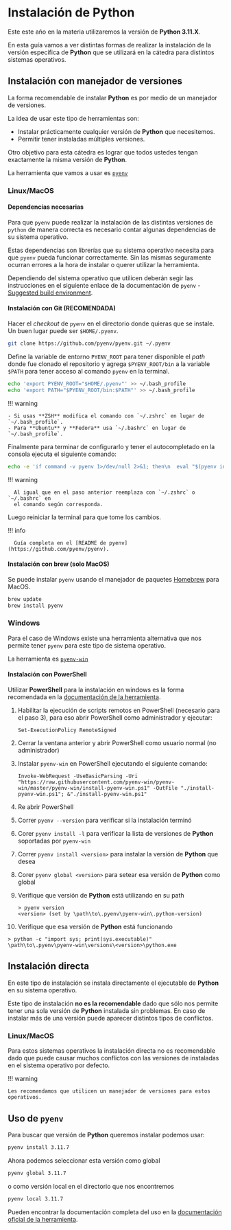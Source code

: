 # Instalación de Python

Este este año en la materia utilizaremos la versión de **Python 3.11.X**.

En esta guía vamos a ver distintas formas de realizar la instalación de
la versión específica de **Python** que se utilizará en la cátedra para distintos
sistemas operativos.

## Instalación con manejador de versiones

La forma recomendable de instalar **Python** es por medio de un manejador de
versiones.

La idea de usar este tipo de herramientas son:

- Instalar prácticamente cualquier versión de **Python** que necesitemos.
- Permitir tener instaladas múltiples versiones.

Otro objetivo para esta cátedra es lograr que todos ustedes tengan exactamente
la misma versión de **Python**.

La herramienta que vamos a usar es [`pyenv`](https://github.com/pyenv/pyenv)

### Linux/MacOS

#### Dependencias necesarias

Para que `pyenv` puede realizar la instalación de las distintas versiones de `python`
de manera correcta es necesario contar algunas dependencias de su sistema operativo.

Estas dependencias son librerías que su sistema operativo necesita para que `pyenv`
pueda funcionar correctamente. Sin las mismas seguramente ocurran errores a la
hora de instalar o querer utilizar la herramienta.

Dependiendo del sistema operativo que utilicen deberán segir las instrucciones
en el siguiente enlace de la documentación de `pyenv` - [Suggested build
environment](https://github.com/pyenv/pyenv/wiki#suggested-build-environment).

#### Instalación con Git (RECOMENDADA)

Hacer el _checkout_ de `pyenv` en el directorio donde quieras que se instale.
Un buen lugar puede ser `$HOME/.pyenv`.

```bash
git clone https://github.com/pyenv/pyenv.git ~/.pyenv
```

Define la variable de entorno `PYENV_ROOT` para tener disponible el _path_ donde
fue clonado el repositorio y agrega `$PYENV_ROOT/bin` a la variable `$PATH` para
tener acceso al comando `pyenv` en la terminal.

```bash
echo 'export PYENV_ROOT="$HOME/.pyenv"' >> ~/.bash_profile
echo 'export PATH="$PYENV_ROOT/bin:$PATH"' >> ~/.bash_profile
```

!!! warning

    - Si usas **ZSH** modifica el comando con `~/.zshrc` en lugar de
    `~/.bash_profile`.
    - Para **Ubuntu** y **Fedora** usa `~/.bashrc` en lugar de
    `~/.bash_profile`.

Finalmente para terminar de configurarlo y tener el autocompletado en la consola
ejecuta el siguiente comando:

```bash
echo -e 'if command -v pyenv 1>/dev/null 2>&1; then\n  eval "$(pyenv init -)"\nfi' >> ~/.bash_profile
```

!!! warning

      Al igual que en el paso anterior reemplaza con `~/.zshrc` o `~/.bashrc` en
      el comando según corresponda.

Luego reiniciar la terminal para que tome los cambios.

!!! info

      Guía completa en el [README de pyenv](https://github.com/pyenv/pyenv).

#### Instalación con brew (solo MacOS)

Se puede instalar `pyenv` usando el manejador de paquetes
[Homebrew](https://brew.sh/) para MacOS.

```bash
brew update
brew install pyenv
```

### Windows

Para el caso de Windows existe una herramienta alternativa que nos permite
tener `pyenv` para este tipo de sistema operativo.

La herramienta es [`pyenv-win`](https://github.com/pyenv-win/pyenv-win)

#### Instalación con PowerShell

Utilizar **PowerShell** para la instalación en windows es la forma recomendada
en la [documentación de la herramienta](https://github.com/pyenv-win/pyenv-win#quick-start).

1. Habilitar la ejecución de scripts remotos en PowerShell (necesario para el paso 3),
para eso abrir PowerShell como administrador y ejecutar:
   ```pwsh
   Set-ExecutionPolicy RemoteSigned
   ```

2. Cerrar la ventana anterior y abrir PowerShell como usuario normal (no administrador)

3. Instalar `pyenv-win` en PowerShell ejecutando el siguiente comando:
   ```pwsh
   Invoke-WebRequest -UseBasicParsing -Uri "https://raw.githubusercontent.com/pyenv-win/pyenv-win/master/pyenv-win/install-pyenv-win.ps1" -OutFile "./install-pyenv-win.ps1"; &"./install-pyenv-win.ps1"
   ```

4. Re abrir PowerShell
5. Correr `pyenv --version` para verificar si la instalación terminó
6. Corer `pyenv install -l` para verificar la lista de versiones de **Python**
   soportadas por `pyenv-win`
7. Correr `pyenv install <version>` para instalar la versión de **Python** que desea
8. Corer `pyenv global <version>` para setear esa versión de **Python** como global
9. Verifique que versión de **Python** está utilizando en su path
   ```plaintext
   > pyenv version
   <version> (set by \path\to\.pyenv\pyenv-win\.python-version)
   ```

10. Verifique que esa versión de **Python** está funcionando
   ```plaintext
   > python -c "import sys; print(sys.executable)"
   \path\to\.pyenv\pyenv-win\versions\<version>\python.exe
   ```

## Instalación directa

En este tipo de instalación se instala directamente el ejecutable de **Python**
en su sistema operativo.

Este tipo de instalación **no es la recomendable** dado que sólo nos permite
tener una sola versión de **Python** instalada sin problemas. En caso de
instalar más de una versión puede aparecer distintos tipos de conflictos.

### Linux/MacOS

Para estos sistemas operativos la instalación directa no es recomendable dado
que puede causar muchos conflictos con las versiones de instaladas en el
sistema operativo por defecto.

!!! warning

    Les recomendamos que utilicen un manejador de versiones para estos operativos.

<!--
### Windows

Estos son los enlaces para los ejecutables de Windows:

- [Instalador ejecutable para Windows 32bits](https://www.python.org/ftp/python/3.11.2/python-3.11.2.exe)
- [Instalador ejecutable para Windows 64bits](https://www.python.org/ftp/python/3.11.2/python-3.11.2-amd64.exe)
- [Instalador ejecutable para AMR64](https://www.python.org/ftp/python/3.11.2/python-3.11.2-arm64.exe)

Si necesita alguna alternativa distinta pueda obtener más opciones en el
[siguiente enlace](https://www.python.org/downloads/release/python-3112/).

Al descargar el instalador debe ejecutarlo y seguir los pasos que ofrece.
La primer ventana que se puede visualizar el la siguiente:

<center>
![Python Windows installer 1](img/01_win.png)
</center>

Si es la primer versión de **Python** que instala se recomienda seguir la
instalación simple ("Install Now" en la imagen).

!!! warning

    Tener en cuenta de seleccionar el checkbox de abajo para agregar el
    ejecutable de **Python** al PATH del sistema. Esto es fundamental para
    poder ejecutar **Python** correctamente.

    ![Python Windows installer 2](img/02_win.png)

Si todo salió correctamente debería ver una imagen similar a esta:

<center>
![Python Windows installer 3](img/03_win.png)
</center>

#### Chequeo de variable de entorno

Para verificar si tenemos **Python** correctamente instalado vamos a hacer uso
de una terminal o consola de comandos.

Para abrir el `cmd` tenemos al menos las siguientes dos opciones:

- En el buscador de windows ponemos "cmd" y seleccionamos la primer opción.
<center>
![Python Windows installer 4](img/04_win.png)
</center>

- Presionamos las teclas `win` + `R`, ponemos "cmd", presionamos `enter`.
<center>
![Python Windows installer 5](img/05_win.png)
</center>

Para cualquiera de las opciones nos tiene que abrir la siguiente ventana:

<center>
![Python Windows installer 6](img/06_win.png)
</center>

Para verificar si la instalación de Python fué correcta vamos a ejecutar el intérprete interactivo de Python.
Lo podemos abrir escribiendo "python" en el cmd y prescionando la tecla `enter`.
Debería aparecer algo como esto:

<center>
![Python Windows installer 7](img/07_win.png)
</center>

En esta terminal interactiva ya podemos ejecutar código Python.
-->
## Uso de `pyenv`

Para buscar que versión de **Python** queremos instalar podemos usar:

```bash
pyenv install 3.11.7
```

Ahora podemos seleccionar esta versión como global

```bash
pyenv global 3.11.7
```

o como versión local en el directorio que nos encontremos

```bash
pyenv local 3.11.7
```

Pueden encontrar la documentación completa del uso en la [documentación oficial
de la herramienta](https://github.com/pyenv/pyenv#usage).